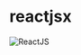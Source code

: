 # reactjsx
![ReactJS](https://github.com/burcinozkan/reactjsx/assets/105969774/45e286cf-c7ba-4609-b170-43a9a0a8fc0c)
